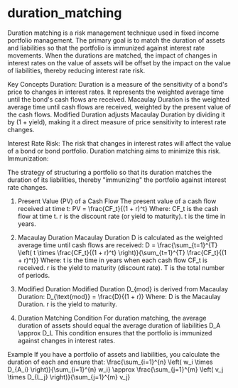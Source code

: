 # duration_matching

Duration matching is a risk management technique used in fixed income portfolio management. The primary goal is to match the duration of assets and liabilities so that the portfolio is immunized against interest rate movements. When the durations are matched, the impact of changes in interest rates on the value of assets will be offset by the impact on the value of liabilities, thereby reducing interest rate risk.

Key Concepts
Duration:
Duration is a measure of the sensitivity of a bond's price to changes in interest rates. It represents the weighted average time until the bond's cash flows are received.
Macaulay Duration is the weighted average time until cash flows are received, weighted by the present value of the cash flows.
Modified Duration adjusts Macaulay Duration by dividing it by (1 + yield), making it a direct measure of price sensitivity to interest rate changes.

Interest Rate Risk:
The risk that changes in interest rates will affect the value of a bond or bond portfolio. Duration matching aims to minimize this risk.
Immunization:

The strategy of structuring a portfolio so that its duration matches the duration of its liabilities, thereby "immunizing" the portfolio against interest rate changes.


1. Present Value (PV) of a Cash Flow
The present value of a cash flow received at time t: 
PV = \frac{CF_t}{(1 + r)^t}
Where:
CF_t is the cash flow at time t.
r is the discount rate (or yield to maturity).
t is the time in years.

2. Macaulay Duration
Macaulay Duration D is calculated as the weighted average time until cash flows are received:
D = \frac{\sum_{t=1}^{T} \left( t \times \frac{CF_t}{(1 + r)^t} \right)}{\sum_{t=1}^{T} \frac{CF_t}{(1 + r)^t}}
Where:
t is the time in years when each cash flow CF_t is received.
r is the yield to maturity (discount rate).
T is the total number of periods.

4. Modified Duration
Modified Duration D_{mod} is derived from Macaulay Duration:
D_{\text{mod}} = \frac{D}{(1 + r)}
Where:
D is the Macaulay Duration.
r is the yield to maturity.

4. Duration Matching Condition
For duration matching, the average duration of assets should equal the average duration of liabilities 
D_A \approx D_L
This condition ensures that the portfolio is immunized against changes in interest rates.

Example
If you have a portfolio of assets and liabilities, you calculate the duration of each and ensure that:
\frac{\sum_{i=1}^{n} \left( w_i \times D_{A_i} \right)}{\sum_{i=1}^{n} w_i} \approx \frac{\sum_{j=1}^{m} \left( v_j \times D_{L_j} \right)}{\sum_{j=1}^{m} v_j}

